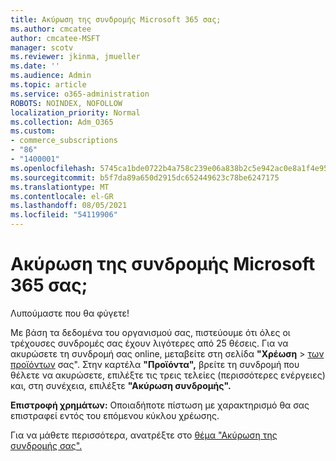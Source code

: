 ```yaml
---
title: Ακύρωση της συνδρομής Microsoft 365 σας;
ms.author: cmcatee
author: cmcatee-MSFT
manager: scotv
ms.reviewer: jkinma, jmueller
ms.date: ''
ms.audience: Admin
ms.topic: article
ms.service: o365-administration
ROBOTS: NOINDEX, NOFOLLOW
localization_priority: Normal
ms.collection: Adm_O365
ms.custom:
- commerce_subscriptions
- "86"
- "1400001"
ms.openlocfilehash: 5745ca1bde0722b4a758c239e06a838b2c5e942ac0e8a1f4e953fcccb978b41e
ms.sourcegitcommit: b5f7da89a650d2915dc652449623c78be6247175
ms.translationtype: MT
ms.contentlocale: el-GR
ms.lasthandoff: 08/05/2021
ms.locfileid: "54119906"
---
```

# <a name="canceling-your-microsoft-365-subscription"></a>Ακύρωση της συνδρομής Microsoft 365 σας;

Λυπούμαστε που θα φύγετε!
  
Με βάση τα δεδομένα του οργανισμού σας, πιστεύουμε ότι όλες οι τρέχουσες συνδρομές σας έχουν λιγότερες από 25 θέσεις. Για να ακυρώσετε τη συνδρομή σας online, μεταβείτε στη σελίδα **"Χρέωση** \> [των προϊόντων](https://go.microsoft.com/fwlink/p/?linkid=842054) σας". Στην καρτέλα **"Προϊόντα",** βρείτε τη συνδρομή που θέλετε να ακυρώσετε, επιλέξτε τις τρεις τελείες (περισσότερες ενέργειες) και, στη συνέχεια, επιλέξτε **"Ακύρωση συνδρομής".**
  
**Επιστροφή χρημάτων:** Οποιαδήποτε πίστωση με χαρακτηρισμό θα σας επιστραφεί εντός του επόμενου κύκλου χρέωσης.

Για να μάθετε περισσότερα, ανατρέξτε στο [θέμα "Ακύρωση της συνδρομής σας".](/microsoft-365/commerce/subscriptions/cancel-your-subscription)
